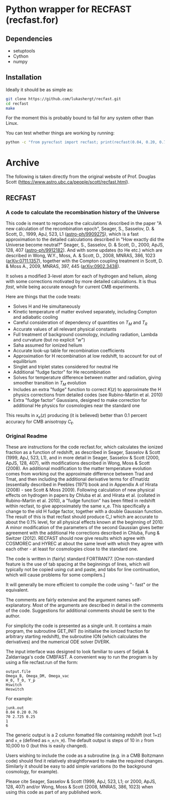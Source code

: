 # Python wrapper for RECFAST (recfast.for)

## Dependencies

* setuptools
* Cython
* numpy

## Installation

Ideally it should be as simple as:
```bash
git clone https://github.com/lukashergt/recfast.git
cd recfast
make
```

For the moment this is probably bound to fail for any system other than Linux.

You can test whether things are working by running:
```bash
python -c "from pyrecfast import recfast; print(recfast(0.04, 0.20, 0.76, 70, 2.725, 0.25))"
```



# Archive

The following is taken directly from the original website of Prof. Douglas
Scott (https://www.astro.ubc.ca/people/scott/recfast.html).

## RECFAST

### A code to calculate the recombination history of the Universe

This code is meant to reproduce the calculations described in the paper "A new calculation of the recombination epoch", Seager, S., Sasselov, D. & Scott, D., 1999, ApJ, 523, L1 ([astro-ph/9909275](http://arxiv.org/abs/astro-ph/9909275)), which is a fast approximation to the detailed calculations described in "How exactly did the Universe become neutral?" Seager, S., Sasselov, D. & Scott, D., 2000, ApJS, 128, 407 ([astro-ph/9912182](http://arxiv.org/abs/astro-ph/9912182)). And with some updates (to He etc.) which are described in Wong, W.Y., Moss, A. & Scott, D., 2008, MNRAS, 386, 1023 ([arXiv:0711.1357](http://arxiv.org/abs/0711.1357)), together with the Compton coupling treatment in Scott, D. & Moss A., 2009, MNRAS, 397, 445 ([arXiv:0902.3438](http://arxiv.org/abs/0902.3438)).

It solves a modified 3-level atom for each of hydrogen and helium, along with some corrections motivated by more detailed calculations. It is thus *fast*, while being accurate enough for current CMB experiments.

Here are things that the code treats:

* Solves H and He simultaneously
* Kinetic temperature of matter evolved separately, including Compton and adiabatic cooling
* Careful consideration of dependency of quantities on $T_M$ and $T_R$
* Accurate values of all relevant physical constants
* Full treatment of background cosmology, including radiation, Lambda and curvature (but no explicit "$w$")
* Saha assumed for ionized helium
* Accurate look-up table for recombination coefficients
* Approximation for H recombination at low redshift, to account for out of equilibrium
* Singlet and triplet states considered for neutral He
* Additional "fudge factor" for He recombination
* Solves for temperature difference between matter and radiation, giving smoother transition in $T_M$ evolution
* Includes an extra "fudge" function to correct $K(z)$ to approximate the H physics corrections from detailed codes (see Rubino-Martin et al. 2010)
* Extra "fudge factor" Gaussians, designed to make correction for additional He physics for cosmologies near the standard one

This results in $x_e(z)$ producing (it is believed) better than 0.1 percent accuracy for CMB anisotropy $C_\ell$.


### Original Readme

These are instructions for the code recfast.for, which calculates the ionized
fraction as a function of redshift, as described in Seager, Sasselov & Scott
(1999, ApJ, 523, L1), and in more detail in Seager, Sasselov & Scott (2000,
ApJS, 128, 407), with modifications described in Wong, Moss & Scott (2008).
An additional modification to the matter temperature evolution comes from
working out the approximate difference between Trad and Tmat, and then
including the additional derivative terms for dTmat/dz (essentially described
in Peebles (1971) book and in Appendix A of Hirata (2008) - see Scott &
Moss 2009).  Following calculation of new physical effects on hydrogen
in papers by Chluba et al. and Hirata et al. (collated in Rubino-Martin et
al. 2010), a "fudge function" has been fitted in redshift within recfast,
to give approximately the same x_e.  This specifically a change to the old H
fudge factor, together with a double Gaussian function.  The result of this
is that recfast should produce C_l which are accurate to about the 0.1%
level, for all physical effects known at the beginning of 2010.  A minor
modification of the parameters of the second Gaussian gives better
agreement with the additional He corrections described in Chluba, Fung &
Switzer (2012).  RECFAST should now give results which agree with
COSMOREC and HYREC at about the same level with which they agree with each
other - at least for cosmologies close to the standard one.

The code is written in (fairly) standard FORTRAN77.  [One non-standard
feature is the use of tab spacing at the beginnings of lines, which will
typically not be copied using cut and paste, and tabs for line continuation,
which will cause problems for some compilers.]

It will generally be more efficient to compile the code using "- fast" or
the equivalent.

The comments are fairly extensive and the argument names self-explanatory.
Most of the arguments are described in detail in the comments of the code.
Suggestions for additional comments should be sent to the author.

For simplicity the code is presented as a single unit.  It contains a main
program, the subroutine GET_INIT (to initialise the ionized fraction for
arbitrary starting redshift), the subroutine ION (which calculates the
derivatives) and the numerical ODE solver DVERK.

The input interface was designed to look familiar to users of Seljak &
Zaldarriaga's code CMBFAST.  A convenient way to run the program is by using
a file recfast.run of the form:

```
output.file
Omega_B, Omega_DM, Omega_vac
H_0, T_0, Y_p
Hswitch
Heswitch
```

For example:
```
junk.out
0.04 0.20 0.76
70 2.725 0.25
1
6
```

The generic output is a 2 column fomatted file containing redshift (not 1+z)
and `x_e` (defined as `n_e/n_H`).  The default output is steps of 10 in `z` from
10,000 to 0 (but this is easily changed).

Users wishing to include the code as a subroutine (e.g. in a CMB Boltzmann
code) should find it relatively straightforward to make the required changes.
Similarly it should be easy to add simple variations (to the background
cosmology, for example).

Please cite Seager, Sasselov & Scott (1999, ApJ, 523, L1; or 2000,
ApJS, 128, 407) and/or Wong, Moss & Scott (2008, MNRAS, 386, 1023)
when using this code as part of any published work.
